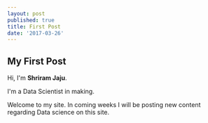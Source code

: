 ```yaml
---
layout: post
published: true
title: First Post
date: '2017-03-26'
---
```

## My First Post

Hi, I'm **Shriram Jaju**.

I'm a Data Scientist in making.

Welcome to my site. In coming weeks I will be posting new content regarding Data science on this site.

